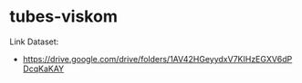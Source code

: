 # tubes-viskom

Link Dataset:

- https://drive.google.com/drive/folders/1AV42HGeyydxV7KIHzEGXV6dPDcqKaKAY
